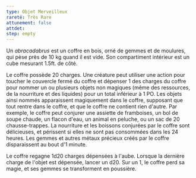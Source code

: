 ```yaml
---
type: Objet Merveilleux
rareté: Très Rare
attunement: false
attdet:
step: empty
---
```

Un *abracadabrus* est un coffre en bois, orné de gemmes et de moulures, qui pèse près de 10 kg quand il est vide. Son compartiment intérieur est un cube mesurant 1.5ft. de côté.

Le coffre possède 20 charges. Une créature peut utiliser une action pour toucher le couvercle fermé du coffre et dépenser 1 des charges du coffre pour nommer un ou plusieurs objets non magiques (même des ressources, de la nourriture et des liquides) pour un total inférieur à 1 PO. Les objets ainsi nommés apparaissent magiquement dans le coffre, supposant que tout rentre dans le coffre, et que le coffre ne contient rien d'autre. Par exemple, le coffre peut conjurer une assiette de framboises, un bol de soupe chaude, un flacon d'eau, un animal en peluche, ou un sac de 20 chausse-trappes. La nourriture et les boissons conjurées par le coffre sont délicieuses, et périssent si elles ne sont pas consommées dans les 24 heures. Les gemmes et autres métaux précieux créés par le coffre disparaissent au bout d'1 minute.

Le coffre regagne 1d20 charges dépensées à l'aube. Lorsque la dernière charge de l'objet est dépensée, lancer un d20. Sur un 1, le coffre perd sa magie, et ses gemmes se transforment en poussière.